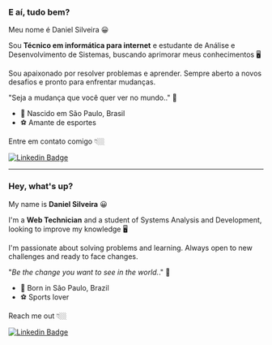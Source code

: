 ### E aí, tudo bem?
Meu nome é Daniel Silveira 😀

Sou **Técnico em informática para internet** e estudante de Análise e Desenvolvimento de Sistemas, buscando aprimorar meus conhecimentos 🖥️

Sou apaixonado por resolver problemas e aprender. Sempre aberto a novos desafios e pronto para enfrentar mudanças.

"Seja a mudança que você quer ver no mundo.." 🧠

- 📍 Nascido em São Paulo, Brasil
- ⚽ Amante de esportes

Entre em contato comigo 👇🏼

[![Linkedin Badge](https://img.shields.io/badge/-LinkedIn-blue?style=flat-square&logo=Linkedin&logoColor=white&link=https://www.linkedin.com/in/dansilver07/)](https://www.linkedin.com/in/dansilver07/)
***
### Hey, what's up?

My name is **Daniel Silveira** 😀

I'm a **Web Technician** and a student of Systems Analysis and Development, looking to improve my knowledge 🖥️

I'm passionate about solving problems and learning. Always open to new challenges and ready to face changes.

"_Be the change you want to see in the world._." 🧠

 - 📍 Born in São Paulo, Brazil 
 - ⚽ Sports lover

Reach me out 👇🏼

[![Linkedin Badge](https://img.shields.io/badge/-LinkedIn-blue?style=flat-square&logo=Linkedin&logoColor=white&link=https://www.linkedin.com/in/dansilver07/)](https://www.linkedin.com/in/dansilver07/)
